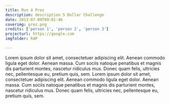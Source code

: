 ```yaml
---
title: Run 4 Prez
description: description 5 Dollar Challenge
date: 2013-07-09T09:01:46
coverimg: prez.png
credits: ['person 1', 'person 2', 'person 3']
projecturl: https://google.com
imgfolder: R4P

---
```


Lorem ipsum dolor sit amet, consectetuer adipiscing elit. Aenean commodo ligula
  eget dolor. Aenean massa. Cum sociis natoque penatibus et magnis dis parturient
  montes, nascetur ridiculus mus. Donec quam felis, ultricies nec, pellentesque
  eu, pretium quis, sem. Lorem ipsum dolor sit amet, consectetuer adipiscing elit. Aenean commodo ligula
  eget dolor. Aenean massa. Cum sociis natoque penatibus et magnis dis parturient
  montes, nascetur ridiculus mus. Donec quam felis, ultricies nec, pellentesque
eu, pretium quis, sem.
